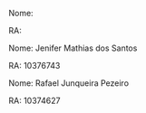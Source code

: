 Nome:

RA:

Nome: Jenifer Mathias dos Santos

RA: 10376743

Nome: Rafael Junqueira Pezeiro  

RA: 10374627
